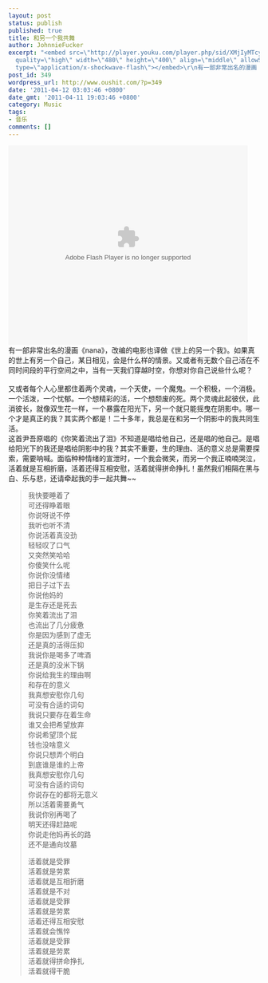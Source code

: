 ```yaml
---
layout: post
status: publish
published: true
title: 和另一个我共舞
author: JohnnieFucker
excerpt: "<embed src=\"http://player.youku.com/player.php/sid/XMjIyMTcyMTg4/v.swf\"
  quality=\"high\" width=\"480\" height=\"400\" align=\"middle\" allowScriptAccess=\"sameDomain\"
  type=\"application/x-shockwave-flash\"></embed>\r\n有一部非常出名的漫画《nana》，改编的电影也译做《世上的另一个我》。如果真的世上有另一个自己，某日相见，会是什么样的情景。又或者有无数个自己活在不同时间段的平行空间之中，当有一天我们穿越时空，你想对你自己说些什么呢？\r\n"
post_id: 349
wordpress_url: http://www.oushit.com/?p=349
date: '2011-04-12 03:03:46 +0800'
date_gmt: '2011-04-11 19:03:46 +0800'
category: Music
tags:
- 音乐
comments: []
---
```

<p><embed src="http://player.youku.com/player.php/sid/XMjIyMTcyMTg4/v.swf" quality="high" width="480" height="400" align="middle" allowScriptAccess="sameDomain" type="application/x-shockwave-flash"></embed><br />
有一部非常出名的漫画《nana》，改编的电影也译做《世上的另一个我》。如果真的世上有另一个自己，某日相见，会是什么样的情景。又或者有无数个自己活在不同时间段的平行空间之中，当有一天我们穿越时空，你想对你自己说些什么呢？<br />
<!--break--><a id="more-349"></a><br />
又或者每个人心里都住着两个灵魂，一个天使，一个魔鬼。一个积极，一个消极。一个活泼，一个忧郁。一个想精彩的活，一个想颓废的死。两个灵魂此起彼伏，此消彼长，就像双生花一样，一个暴露在阳光下，另一个就只能摇曳在阴影中。哪一个才是真正的我？其实两个都是！二十多年，我总是在和另一个阴影中的我共同生活。<br />
这首尹吾原唱的《你笑着流出了泪》不知道是唱给他自己，还是唱的他自己。是唱给阳光下的我还是唱给阴影中的我？其实不重要，生的理由、活的意义总是需要探索，需要呐喊。面临种种情绪的宣泄时，一个我会微笑，而另一个我正喃喃哭泣，活着就是互相折磨，活着还得互相安慰，活着就得拼命挣扎！虽然我们相隔在黑与白、乐与悲，还请牵起我的手一起共舞~~</p>
<blockquote><p>
我快要睡着了<br />
可还得睁着眼<br />
你说呀说不停<br />
我听也听不清<br />
你说活着真没劲<br />
轻轻叹了口气<br />
又突然笑哈哈<br />
你傻笑什么呢<br />
你说你没情绪<br />
把日子过下去<br />
你说他妈的<br />
是生存还是死去<br />
你笑着流出了泪<br />
也流出了几分疲惫<br />
你是因为感到了虚无<br />
还是真的活得压抑<br />
我说你是喝多了啤酒<br />
还是真的没米下锅<br />
你说给我生的理由啊<br />
和存在的意义<br />
我真想安慰你几句<br />
可没有合适的词句<br />
我说只要存在着生命<br />
谁又会把希望放弃<br />
你说希望顶个屁<br />
钱也没啥意义<br />
你说只想弄个明白<br />
到底谁是谁的上帝<br />
我真想安慰你几句<br />
可没有合适的词句<br />
你说存在的都将无意义<br />
所以活着需要勇气<br />
我说你别再喝了<br />
明天还得赶路呢<br />
你说走他妈再长的路<br />
还不是通向坟墓 </p>
<p>活着就是受罪<br />
活着就是劳累<br />
活着就是互相折磨<br />
活着就是不对<br />
活着就是受罪<br />
活着就是劳累<br />
活着还得互相安慰<br />
活着就会憔悴<br />
活着就是受罪<br />
活着就是劳累<br />
活着就得拼命挣扎<br />
活着就得干脆
</p></blockquote>
